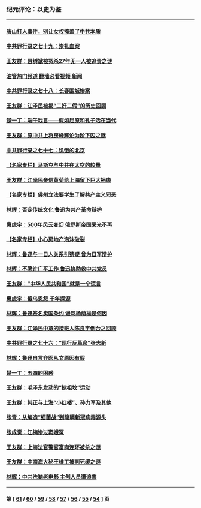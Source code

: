 ### 纪元评论：以史为鉴
---
#### [唐山打人事件，别让女权掩盖了中共本质](../../pages/nsc1028/n13757588.md?06130330) 
#### [中共罪行录之七十九：崇礼血案](../../pages/nsc1028/n13757521.md?06130330) 
#### [王友群：聂树斌被冤杀27年无一人被追责之谜](../../pages/nsc1028/n13757410.md?06130330) 
#### [油管热门频道 翻墙必看视频 新闻](ok?06130330)
#### [中共罪行录之七十八：长春围城惨案](../../pages/nsc1028/n13753340.md?06130330) 
#### [王友群：江泽民被揭“二奸二假”的历史回顾](../../pages/nsc1028/n13752541.md?06130330) 
#### [楚一丁：端午戏言——假如屈原和孔子活在当代](../../pages/nsc1028/n13751814.md?06130330) 
#### [王友群：原中共上将房峰辉沦为阶下囚之谜](../../pages/nsc1028/n13746271.md?06130330) 
#### [中共罪行录之七十七：饥饿的北京](../../pages/nsc1028/n13742533.md?06130330) 
#### [【名家专栏】马斯克与中共在太空的较量](../../pages/nsc1028/n13741595.md?06130330) 
#### [王友群：江泽民亲信黄菊给上海留下巨大祸患](../../pages/nsc1028/n13738097.md?06130330) 
#### [【名家专栏】佛州立法要学生了解共产主义邪恶](../../pages/nsc1028/n13739214.md?06130330) 
#### [林辉：否定传统文化 鲁迅为共产革命辩护](../../pages/nsc1028/n13738481.md?06130330) 
#### [惠虎宇：500年风云变幻 俄罗斯帝国荣光不再](../../pages/nsc1028/n13738652.md?06130330) 
#### [【名家专栏】小心房地产泡沫破裂](../../pages/nsc1028/n13736895.md?06130330) 
#### [林辉：鲁迅与一日人关系引猜疑 曾为日军辩护](../../pages/nsc1028/n13736182.md?06130330) 
#### [林辉：不愿许广平工作 鲁迅协助救中共党员](../../pages/nsc1028/n13732075.md?06130330) 
#### [王友群：“中华人民共和国”就是一个谎言](../../pages/nsc1028/n13729052.md?06130330) 
#### [惠虎宇：俄乌恩怨 千年探源](../../pages/nsc1028/n13727306.md?06130330) 
#### [林辉：鲁迅签名卖国条约 谩骂杨荫榆是何因](../../pages/nsc1028/n13728824.md?06130330) 
#### [王友群：江泽民中意的接班人陈良宇倒台之回顾](../../pages/nsc1028/n13727137.md?06130330) 
#### [中共罪行录之七十六：“现行反革命”张志新](../../pages/nsc1028/n13726926.md?06130330) 
#### [林辉：鲁迅自言弃医从文原因有假](../../pages/nsc1028/n13727240.md?06130330) 
#### [楚一丁：五四的困惑](../../pages/nsc1028/n13725250.md?06130330) 
#### [王友群：毛泽东发动的“挖祖坟”运动](../../pages/nsc1028/n13723639.md?06130330) 
#### [王友群：韩正与上海“小红楼”、孙力军及其他](../../pages/nsc1028/n13719454.md?06130330) 
#### [张青：从编造“细菌战”到隐瞒新冠病毒源头](../../pages/nsc1028/n13713424.md?06130330) 
#### [张成觉：江楠惨过窦娥冤](../../pages/nsc1028/n13713593.md?06130330) 
#### [王友群：上海法官警官富商连环被杀之谜](../../pages/nsc1028/n13712763.md?06130330) 
#### [王友群：中南海大秘王维工被判死缓之谜](../../pages/nsc1028/n13705201.md?06130330) 
#### [林辉：中共洗脑老电影 主创人员遭迫害](../../pages/nsc1028/n13699437.md?06130330) 

---
#### 第 [ [61](./61.md?06130330) / [60](./60.md?06130330) / [59](./59.md?06130330) / [58](./58.md?06130330) / [57](./57.md?06130330) / [56](./56.md?06130330) / [55](./55.md?06130330) / [54](./54.md?06130330) ] 页

